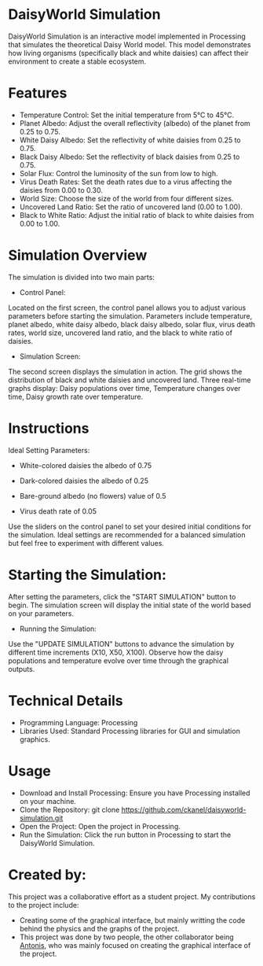 # DaisyWorld Simulation
DaisyWorld Simulation is an interactive model implemented in Processing that simulates the theoretical Daisy World model. This model demonstrates how living organisms (specifically black and white daisies) can affect their environment to create a stable ecosystem.

# Features
* Temperature Control: Set the initial temperature from 5°C to 45°C.
* Planet Albedo: Adjust the overall reflectivity (albedo) of the planet from 0.25 to 0.75.
* White Daisy Albedo: Set the reflectivity of white daisies from 0.25 to 0.75.
* Black Daisy Albedo: Set the reflectivity of black daisies from 0.25 to 0.75.
* Solar Flux: Control the luminosity of the sun from low to high.
* Virus Death Rates: Set the death rates due to a virus affecting the daisies from 0.00 to 0.30.
* World Size: Choose the size of the world from four different sizes.
* Uncovered Land Ratio: Set the ratio of uncovered land (0.00 to 1.00).
* Black to White Ratio: Adjust the initial ratio of black to white daisies from 0.00 to 1.00.

# Simulation Overview
The simulation is divided into two main parts:

* Control Panel:

 Located on the first screen, the control panel allows you to adjust various parameters before starting the simulation.
Parameters include temperature, planet albedo, white daisy albedo, black daisy albedo, solar flux, virus death rates, world size, uncovered land ratio, and the black to white ratio of daisies.
* Simulation Screen:

 The second screen displays the simulation in action.
The grid shows the distribution of black and white daisies and uncovered land.
Three real-time graphs display:
Daisy populations over time, 
Temperature changes over time,
Daisy growth rate over temperature.

# Instructions
 Ideal Setting Parameters: 
* White-colored daisies the albedo of 0.75

* Dark-colored daisies the albedo of  0.25

* Bare-ground albedo (no flowers) value of 0.5 

* Virus death rate of 0.05 

Use the sliders on the control panel to set your desired initial conditions for the simulation.
Ideal settings are recommended for a balanced simulation but feel free to experiment with different values.

# Starting the Simulation:

After setting the parameters, click the "START SIMULATION" button to begin.
The simulation screen will display the initial state of the world based on your parameters.
* Running the Simulation:

Use the "UPDATE SIMULATION" buttons to advance the simulation by different time increments (X10, X50, X100).
Observe how the daisy populations and temperature evolve over time through the graphical outputs.
# Technical Details
- Programming Language: Processing
- Libraries Used: Standard Processing libraries for GUI and simulation graphics.
# Usage
* Download and Install Processing: Ensure you have Processing installed on your machine.
* Clone the Repository: git clone https://github.com/ckanel/daisyworld-simulation.git
* Open the Project: Open the project in Processing.
* Run the Simulation: Click the run button in Processing to start the DaisyWorld Simulation.

# Created by: 
This project was a collaborative effort as a student project. My contributions to the project include:
- Creating some of the graphical interface, but mainly writting the code behind the physics and the graphs of the project.
- This project was done by two people, the other collaborator being [Antonis](https://github.com/Pet2Ant), who was mainly focused on creating the graphical interface of the project.
